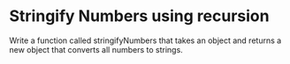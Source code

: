# Stringify Numbers using recursion 

Write a function called stringifyNumbers that takes an object and returns a new object that converts all numbers to strings. 
